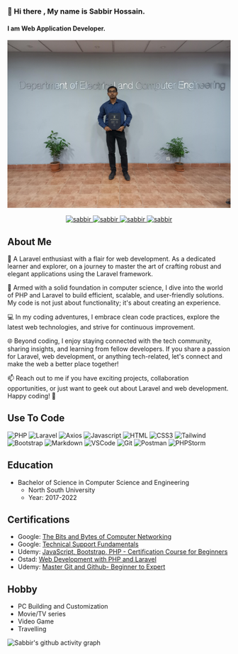 ### 👋 Hi there , My name is Sabbir Hossain.
#### I am Web Application Developer.
![Cover picture](cover.jpg)


<p align="center">
 <a href="https://sabbirhossain.vercel.app/" target="blank">
  <img src="https://img.shields.io/badge/Website-DC143C?style=for-the-badge&logo=medium&logoColor=white" alt="sabbir" />
 </a>
 <a href="https://www.linkedin.com/in/Sabbir-Hossain13/" target="_blank">
  <img src="https://img.shields.io/badge/LinkedIn-0077B5?style=for-the-badge&logo=linkedin&logoColor=white" alt="sabbir"/>
 </a>


 <a href="https://www.instagram.com/sabbir8266/" target="_blank">
  <img src="https://img.shields.io/badge/Instagram-fe4164?style=for-the-badge&logo=instagram&logoColor=white" alt="sabbir" />
 </a> 
 <a href="https://www.facebook.com/profile.php?id=61550605072721" target="_blank">
  <img src="https://img.shields.io/badge/Facebook-20BEFF?&style=for-the-badge&logo=facebook&logoColor=white" alt="sabbir"  />
  </a> 
</p>

## About Me
👋 A Laravel enthusiast with a flair for web development. As a dedicated learner and explorer, on a journey to master the art of crafting robust and elegant applications using the Laravel framework.

🚀 Armed with a solid foundation in computer science, I dive into the world of PHP and Laravel to build efficient, scalable, and user-friendly solutions. My code is not just about functionality; it's about creating an experience.

💻 In my coding adventures, I embrace clean code practices, explore the latest web technologies, and strive for continuous improvement. 

🌐 Beyond coding, I enjoy staying connected with the tech community, sharing insights, and learning from fellow developers. If you share a passion for Laravel, web development, or anything tech-related, let's connect and make the web a better place together!

📫 Reach out to me if you have exciting projects, collaboration opportunities, or just want to geek out about Laravel and web development. Happy coding! 🚀



## Use To Code
![PHP](https://img.shields.io/badge/PHP-blue?style=for-the-badge&labelColor=black&logo=php&logoColor=blue)
![Laravel](https://img.shields.io/badge/Laravel-red?style=for-the-badge&labelColor=black&logo=laravel&logoColor=red)
![Axios](https://img.shields.io/badge/Axios-blue?style=for-the-badge&labelColor=black&logo=axios&logoColor=blue)
![Javascript](https://img.shields.io/badge/Javascript-F0DB4F?style=for-the-badge&labelColor=black&logo=javascript&logoColor=F0DB4F)
![HTML](https://img.shields.io/badge/HTML5-E34F26?style=for-the-badge&logo=html5&logoColor=white)
![CSS3](https://img.shields.io/badge/CSS3-1572B6?style=for-the-badge&logo=css3&logoColor=white)
![Tailwind](https://img.shields.io/badge/Tailwind_CSS-092749?style=for-the-badge&logo=tailwindcss&logoColor=06B6D4&labelColor=000000)
![Bootstrap](https://img.shields.io/badge/Bootstrap-563D7C?style=for-the-badge&logo=bootstrap&logoColor=white)
![Markdown](https://img.shields.io/badge/Markdown-000000?style=for-the-badge&logo=markdown&logoColor=white)
![VSCode](https://img.shields.io/badge/Visual_Studio-0078d7?style=for-the-badge&logo=visual%20studio&logoColor=white)
![Git](https://img.shields.io/badge/Git-F05032?style=for-the-badge&logo=git&logoColor=white)
![Postman](https://img.shields.io/badge/Postman-black?style=for-the-badge&logo=postman&logoColor=white)
![PHPStorm](https://img.shields.io/badge/PHPstorm-pink?style=for-the-badge&logo=phpstorm&logoColor=black)


## Education

- Bachelor of Science in Computer Science and Engineering
  - North South University
  - Year: 2017-2022
  
## Certifications

- Google: [The Bits and Bytes of Computer Networking](https://www.coursera.org/account/accomplishments/certificate/YUJY99WZMFLJ)
- Google: [Technical Support Fundamentals](https://www.coursera.org/account/accomplishments/certificate/5E2MPTYNDBX8)
- Udemy:  [JavaScript, Bootstrap, PHP - Certification Course for Beginners](https://youaccel.com/admin/certificate_gen/tcpdf/ya/certificate_ya2.php?certid=34292345)
- Ostad:  [Web Development with PHP and Laravel]()
- Udemy: [Master Git and Github- Beginner to Expert]()


## Hobby
- PC Building and Customization
- Movie/TV series
- Video Game
- Travelling 

![Sabbir's github activity graph](https://github-readme-activity-graph.vercel.app/graph?username=sabbir-hossain12&bg_color=1A1B26&color=6DA0F4&line=6DA0F4&point=A8D1B6&area=true&hide_border=true)

